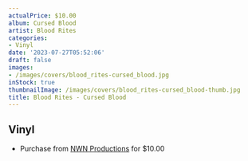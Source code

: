 ```yaml
---
actualPrice: $10.00
album: Cursed Blood
artist: Blood Rites
categories:
- Vinyl
date: '2023-07-27T05:52:06'
draft: false
images:
- /images/covers/blood_rites-cursed_blood.jpg
inStock: true
thumbnailImage: /images/covers/blood_rites-cursed_blood-thumb.jpg
title: Blood Rites - Cursed Blood
---
```


## Vinyl
* Purchase from [NWN Productions](http://shop.nwnprod.com/index.php?route=product/product&path=76&product_id=33071&sort=pd.name&order=ASC) for $10.00

